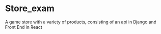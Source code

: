 # Store_exam
A game store with a variety of products, consisting of an api in Django and Front End in React
